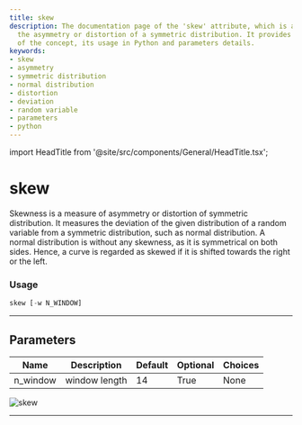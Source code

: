 ```yaml
---
title: skew
description: The documentation page of the 'skew' attribute, which is a measure of
  the asymmetry or distortion of a symmetric distribution. It provides explanation
  of the concept, its usage in Python and parameters details.
keywords:
- skew
- asymmetry
- symmetric distribution
- normal distribution
- distortion
- deviation
- random variable
- parameters
- python
---
```


import HeadTitle from '@site/src/components/General/HeadTitle.tsx';

<HeadTitle title="skew - Qa - Economy - Reference | OpenBB Terminal Docs" />

# skew

Skewness is a measure of asymmetry or distortion of symmetric distribution. It measures the deviation of the given distribution of a random variable from a symmetric distribution, such as normal distribution. A normal distribution is without any skewness, as it is symmetrical on both sides. Hence, a curve is regarded as skewed if it is shifted towards the right or the left.

### Usage

```python
skew [-w N_WINDOW]
```

---

## Parameters

| Name | Description | Default | Optional | Choices |
| ---- | ----------- | ------- | -------- | ------- |
| n_window | window length | 14 | True | None |

![skew](https://user-images.githubusercontent.com/46355364/154308298-7528be2a-05f5-44b8-a479-d4716b2a6c6e.png)

---

